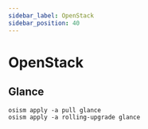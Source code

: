 ```yaml
---
sidebar_label: OpenStack
sidebar_position: 40
---
```


# OpenStack

## Glance

```
osism apply -a pull glance
osism apply -a rolling-upgrade glance
```
